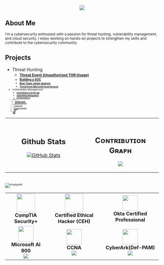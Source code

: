 <h1 align="center">
    <img src="https://readme-typing-svg.herokuapp.com/?font=Righteous&size=35&color=2ea44f&center=true&vCenter=true&width=500&height=70&duration=2000&lines=Hello+Welcome!+;+I'm+Khadijah!;" />
</h1>


## About Me  
<small>I’m a cybersecurity enthusiast with a passion for threat hunting, vulnerability management, and cloud security. I enjoy working on hands-on projects to strengthen my skills and contribute to the cybersecurity community.</small>  



## Projects  
- Threat Hunting
    - <small> **[Threat Event (Unauthorized TOR Usage)](https://github.com/kdee028/Flash028/blob/0c6322ee92e7067c6b14988d3cc215471c147a6f/Threat-Hunting.md)** 
    - <small> **[Building a SOC](https://github.com/Flash028/Flash028/blob/main/BUILDING%20A%20SOC/building-a-soc.md)**
    - <small> **[Blue Team Junior Analyst](https://github.com/khadijahW/Flash028/blob/main/Blue%20Team%20Junior%20Analyst/SBT.md)**
    - <small> **[Threat Event (Microsoft Azure Breach)](https://github.com/khadijahW/Flash028/blob/fd4085a445653c21a91215bd957156b20eacfea1/Threat-Hunt-Report.md)**
- Vulnerability Management
  - <small> **[SonarQube & Snyk Lab](https://github.com/khadijahW/Flash028/blob/226a571bce421dd420b28b3ea954d7f3a94f3c47/SonarSnyk/SonarSnyk.md)**
  - <small> **[Vulnerability Management](https://github.com/Flash028/Flash028/blob/main/Vulnerability%20Assessment/Vulnerability.Assessment.md)**
  - <small> **[STIG Remediation's](https://github.com/khadijahW/Flash028/blob/e5ecb885ef1e07603df5146b603ba56c0e551589/Tenable/STIG%20Remediation.md)**
- Splunk
  - <small> **[Corelight Suricata](https://github.com/khadijahW/Flash028/blob/facc1dc0e6f75eb874005702f0afd39a6075c310/BOTS.md)**<br>
  - <small> **[Splunk+AtomicRedTeam](https://github.com/khadijahW/Flash028/blob/36ce5eb48e72d441390335bc12ddd474a72f9e25/Splunk/Splunk.md)**<br>
- Python
    - <small> **[File Integrity Tracker](https://github.com/khadijahW/Flash028/blob/732e0d757ec45e2814e7d6f678dc333b42770487/File-integrity-Tracker.md)**  
- IAM
    - <small> **[Okta Identity and Access Management](https://github.com/khadijahW/Flash028/blob/b3761cc35c9adb1aa7d0c91c2c1e075cc52a2385/Okta/Okta.md)**  
    - <small> **[CyberArk PAM](https://github.com/kdee028/Flash028/blob/3e8eff4000e2ee34c1d41afe97ae2a6c3d25fdc0/Cyberark/Cyberark.md)**
    - <small> **[Sailpoint](https://github.com/khadijahW/Flash028/blob/aa96b8fcbe23d3048199ce38eaf18f5fb9c17ab1/Sailpoint-setup.md)**
- Linux
    - <small> **[Metasploitable](https://github.com/khadijahW/Flash028/blob/bbdf053a84577a81e18d46df09801df684c6d146/Kali%20Linux/metasploitable2.md)**
- Hack the box
   - <small> **[MEOW](https://github.com/khadijahW/Flash028/blob/b3fee9ae5c337358f4d7f0f508a2ee7d3b90969a/HTB/Meow.md)**
- Other
    - <small> **[Active Directory](https://github.com/khadijahW/Flash028/blob/main/Active%20Directory.md)**  
    - <small> **[Azure Cloud Resume](https://github.com/khadijahW/CyberFlash/blob/179579dcebc2476c707f70b37321e3e49116093f/README.md)** <br>

<!--Github stats Table--> 
<table width="100%">
  <tr>
    <td width="50%">
      <h2 align="center"><strong>Github Stats</strong></h2>
      <p align="center">
        <a href="https://github.com/KhadijahW">
          <img align="center" src="https://github-readme-stats.vercel.app/api?username=KhadijahW&count_private=true&show_icons=true&theme=nightowl&bg_color=,000000,4B0082&title_color=FFFFFF&text_color=ffffff&rank_icon=github&hide=prs,issues,contribs&show=reviews,prs_merged,prs_merged_percentage" alt="GitHub Stats" />
        </a>
      </p>
    </td>
    <td width="50%">
    
<br />
<!--Contribution Graph-->
<h2 align="center">Cᴏɴᴛʀɪʙᴜᴛɪᴏɴ Gʀᴀᴘʜ</h2>
<p align="center">
    <img src="https://github-readme-activity-graph.vercel.app/graph?username=KhadijahW&theme=nightowl&background=0,000000,2ea44f&fire=FFFF00&line=2ea44f&point=FFFFFF&area=true&hide_border=false" border-radius="25">
</p>


</table>




<br>
<!--Profile Count Badge-->
<p align="left">
  <img src="https://komarev.com/ghpvc/?username=KhadijahW&label=Profile%20views&color=770677&style=for-the-badge&logo=star" alt="KhadijahW" style="padding-right:20px;" />
</p>




<div align="center">
  <table>
    <tr>
      <td align="center">
        <img src="https://github.com/user-attachments/assets/749c579d-7d25-4a11-9fe6-b0b742d681d5" width="60"/><br>
        <b>CompTIA Security+</b><br>
      </td>
      <td align="center">
        <img src="https://github.com/user-attachments/assets/0cc2e76b-37fb-4455-90d6-c5c0c356a924?style=flat-square" width="60"/><br>
        <b>Certified Ethical Hacker (CEH)</b><br>
      </td>
      <td align="center">
        <img src="https://github.com/user-attachments/assets/1b756e93-8233-4ac3-85c6-f1d83299ccc3" width="50"/><br>
        <b>Okta Certified Professional</b><br>
      </td>
    </tr>
    <tr>
      <td align="center">
        <img src="https://img.icons8.com/color/96/000000/microsoft.png" width="50"/><br>
        <b>Microsoft AI 900</b><br>
        <img src="https://img.shields.io/badge/Microsoft-Azure-blue?style=flat-square"/>
      </td>
      <td align="center">
        <img src="https://img.icons8.com/fluency/96/000000/console.png" width="50"/><br>
        <b>CCNA</b><br>
        <img src="https://img.shields.io/badge/Cisco-Certified-green?style=flat-square"/>
      </td>
      <td align="center">
        <img src="https://img.icons8.com/color/96/000000/cloud.png" width="50"/><br>
        <b>CyberArk(Def-PAM)</b><br>
        <img src="https://img.shields.io/badge/Cloud-CyberArk-blueviolet?style=flat-square"/>
      </td>
    </tr>
  </table>
</div>



